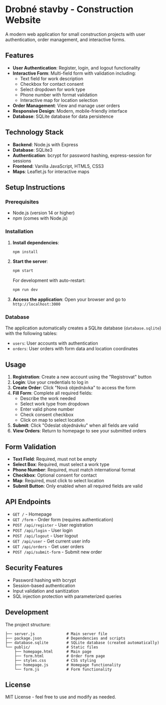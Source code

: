# Drobné stavby - Construction Website

A modern web application for small construction projects with user authentication, order management, and interactive forms.

## Features

- **User Authentication**: Register, login, and logout functionality
- **Interactive Form**: Multi-field form with validation including:
  - Text field for work description
  - Checkbox for contact consent
  - Select dropdown for work type
  - Phone number with format validation
  - Interactive map for location selection
- **Order Management**: View and manage user orders
- **Responsive Design**: Modern, mobile-friendly interface
- **Database**: SQLite database for data persistence

## Technology Stack

- **Backend**: Node.js with Express
- **Database**: SQLite3
- **Authentication**: bcrypt for password hashing, express-session for sessions
- **Frontend**: Vanilla JavaScript, HTML5, CSS3
- **Maps**: Leaflet.js for interactive maps

## Setup Instructions

### Prerequisites

- Node.js (version 14 or higher)
- npm (comes with Node.js)

### Installation

1. **Install dependencies**:
   ```bash
   npm install
   ```

2. **Start the server**:
   ```bash
   npm start
   ```
   
   For development with auto-restart:
   ```bash
   npm run dev
   ```

3. **Access the application**:
   Open your browser and go to `http://localhost:3000`

### Database

The application automatically creates a SQLite database (`database.sqlite`) with the following tables:
- `users`: User accounts with authentication
- `orders`: User orders with form data and location coordinates

## Usage

1. **Registration**: Create a new account using the "Registrovat" button
2. **Login**: Use your credentials to log in
3. **Create Order**: Click "Nová objednávka" to access the form
4. **Fill Form**: Complete all required fields:
   - Describe the work needed
   - Select work type from dropdown
   - Enter valid phone number
   - Check consent checkbox
   - Click on map to select location
5. **Submit**: Click "Odeslat objednávku" when all fields are valid
6. **View Orders**: Return to homepage to see your submitted orders

## Form Validation

- **Text Field**: Required, must not be empty
- **Select Box**: Required, must select a work type
- **Phone Number**: Required, must match international format
- **Checkbox**: Optional consent for contact
- **Map**: Required, must click to select location
- **Submit Button**: Only enabled when all required fields are valid

## API Endpoints

- `GET /` - Homepage
- `GET /form` - Order form (requires authentication)
- `POST /api/register` - User registration
- `POST /api/login` - User login
- `POST /api/logout` - User logout
- `GET /api/user` - Get current user info
- `GET /api/orders` - Get user orders
- `POST /api/submit-form` - Submit new order

## Security Features

- Password hashing with bcrypt
- Session-based authentication
- Input validation and sanitization
- SQL injection protection with parameterized queries

## Development

The project structure:
```
├── server.js              # Main server file
├── package.json           # Dependencies and scripts
├── database.sqlite        # SQLite database (created automatically)
└── public/                # Static files
    ├── homepage.html      # Main page
    ├── form.html          # Order form page
    ├── styles.css         # CSS styling
    ├── homepage.js        # Homepage functionality
    └── form.js            # Form functionality
```

## License

MIT License - feel free to use and modify as needed.
